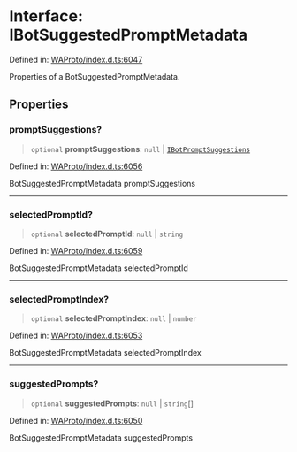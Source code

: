# Interface: IBotSuggestedPromptMetadata

Defined in: [WAProto/index.d.ts:6047](https://github.com/Fokusdotid/Baileys/blob/4cdf75fe48f9b13e8084d341633612ce49e934bd/WAProto/index.d.ts#L6047)

Properties of a BotSuggestedPromptMetadata.

## Properties

### promptSuggestions?

> `optional` **promptSuggestions**: `null` \| [`IBotPromptSuggestions`](IBotPromptSuggestions.md)

Defined in: [WAProto/index.d.ts:6056](https://github.com/Fokusdotid/Baileys/blob/4cdf75fe48f9b13e8084d341633612ce49e934bd/WAProto/index.d.ts#L6056)

BotSuggestedPromptMetadata promptSuggestions

***

### selectedPromptId?

> `optional` **selectedPromptId**: `null` \| `string`

Defined in: [WAProto/index.d.ts:6059](https://github.com/Fokusdotid/Baileys/blob/4cdf75fe48f9b13e8084d341633612ce49e934bd/WAProto/index.d.ts#L6059)

BotSuggestedPromptMetadata selectedPromptId

***

### selectedPromptIndex?

> `optional` **selectedPromptIndex**: `null` \| `number`

Defined in: [WAProto/index.d.ts:6053](https://github.com/Fokusdotid/Baileys/blob/4cdf75fe48f9b13e8084d341633612ce49e934bd/WAProto/index.d.ts#L6053)

BotSuggestedPromptMetadata selectedPromptIndex

***

### suggestedPrompts?

> `optional` **suggestedPrompts**: `null` \| `string`[]

Defined in: [WAProto/index.d.ts:6050](https://github.com/Fokusdotid/Baileys/blob/4cdf75fe48f9b13e8084d341633612ce49e934bd/WAProto/index.d.ts#L6050)

BotSuggestedPromptMetadata suggestedPrompts
